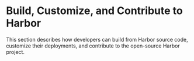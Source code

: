 # Build, Customize, and Contribute to Harbor

This section describes how developers can build from Harbor source code, customize their deployments, and contribute to the open-source Harbor project.
